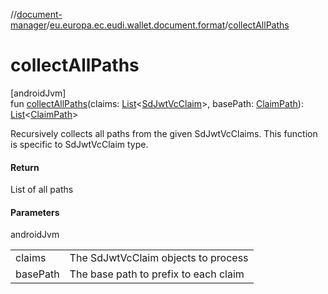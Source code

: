 //[document-manager](../../index.md)/[eu.europa.ec.eudi.wallet.document.format](index.md)/[collectAllPaths](collect-all-paths.md)

# collectAllPaths

[androidJvm]\
fun [collectAllPaths](collect-all-paths.md)(claims: [List](https://kotlinlang.org/api/latest/jvm/stdlib/kotlin-stdlib/kotlin.collections/-list/index.html)&lt;[SdJwtVcClaim](-sd-jwt-vc-claim/index.md)&gt;, basePath: [ClaimPath](-claim-path/index.md)): [List](https://kotlinlang.org/api/latest/jvm/stdlib/kotlin-stdlib/kotlin.collections/-list/index.html)&lt;[ClaimPath](-claim-path/index.md)&gt;

Recursively collects all paths from the given SdJwtVcClaims. This function is specific to SdJwtVcClaim type.

#### Return

List of all paths

#### Parameters

androidJvm

| | |
|---|---|
| claims | The SdJwtVcClaim objects to process |
| basePath | The base path to prefix to each claim |
